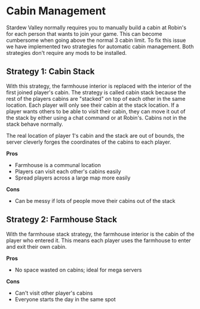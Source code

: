 # Cabin Management

Stardew Valley normally requires you to manually build a cabin at Robin's for each person that wants to join your game. This can become cumbersome when going above the normal 3 cabin limit. To fix this issue we have implemented two strategies for automatic cabin management. Both strategies don't require any mods to be installed.

## Strategy 1: Cabin Stack

With this strategy, the farmhouse interior is replaced with the interior of the first joined player's cabin. The strategy is called cabin stack because the rest of the players cabins are "stacked" on top of each other in the same location. Each player will only see their cabin at the stack location. If a player wants others to be able to visit their cabin, they can move it out of the stack by either using a chat command or at Robin's. Cabins not in the stack behave normally. 

The real location of player 1's cabin and the stack are out of bounds, the server cleverly forges the coordinates of the cabins to each player.

**Pros**
- Farmhouse is a communal location
- Players can visit each other's cabins easily
- Spread players across a large map more easily

**Cons**
- Can be messy if lots of people move their cabins out of the stack

## Strategy 2: Farmhouse Stack

With the farmhouse stack strategy, the farmhouse interior is the cabin of the player who entered it. This means each player uses the farmhouse to enter and exit their own cabin. 

**Pros**
- No space wasted on cabins; ideal for mega servers

**Cons**
- Can't visit other player's cabins
- Everyone starts the day in the same spot